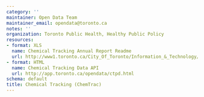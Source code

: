 ```yaml
---
category: ''
maintainer: Open Data Team
maintainer_email: opendata@toronto.ca
notes: ''
organization: Toronto Public Health, Healthy Public Policy
resources:
- format: XLS
  name: Chemical Tracking Annual Report Readme
  url: http://www1.toronto.ca/City_Of_Toronto/Information_&_Technology/Open_Data/Data_Sets/Assets/Files/ChemicalTrackingReadme.xls
- format: HTML
  name: Chemical Tracking Data API
  url: http://app.toronto.ca/opendata/ctpd.html
schema: default
title: Chemical Tracking (ChemTrac)
---
```


